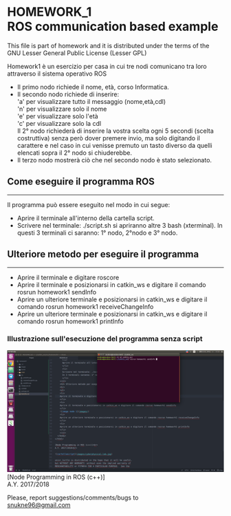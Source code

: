 # HOMEWORK_1<br>ROS communication based example

This file is part of homework and it is distributed under the terms of the
GNU Lesser General Public License (Lesser GPL)

Homework1 è un esercizio per casa in cui tre nodi comunicano tra loro attraverso il sistema operativo ROS<br>
<html>
  <head>
  </head>
  <body>
    <ul>
      <li>
      Il primo nodo richiede il nome, età, corso Informatica.
      </li>
      <li>
      Il secondo nodo richiede di inserire: <br>
                                            'a' per visualizzare tutto il messaggio (nome,età,cdl) <br>
                                            'n' per visualizzare solo il nome <br>
                                            'e' per visualizzare solo l'età <br>
                                            'c' per visualizzare solo la cdl <br>
      Il 2° nodo richiederà di inserire la vostra scelta ogni 5 secondi (scelta costruttiva)
      senza però dover premere invio, ma solo digitando il carattere e nel caso in cui venisse
      premuto un tasto diverso da quelli elencati sopra
      il 2° nodo si chiuderebbe.
      </li>
      <li>
      Il terzo nodo mostrerà ciò che nel secondo nodo è stato selezionato. <br>
      </li>
    </ul>
    <h2> Come eseguire il programma ROS </h2>
    <hr>
    Il programma può essere eseguito nel modo in cui segue:
    <ul>
      <li>
      Aprire il terminale all'interno della cartella script.
      </li>
      <li>
      Scrivere nel terminale: ./script.sh si apriranno altre 3 bash (xterminal).
      In questi 3 terminali ci saranno: 1° nodo, 2°nodo e 3° nodo.
      </li>
    </ul>
    <h2> Ulteriore metodo per eseguire il programma </h2>
    <hr>
    <ul>
      <li>
        Aprire il terminale e digitare roscore
      </li>
      <li>
        Aprire il terminale e posizionarsi in catkin_ws e digitare il comando rosrun homework1 sendInfo <br>
      </li>
      <li>
        Aprire un ulteriore terminale e posizionarsi in catkin_ws e digitare il comando rosrun homework1 receiveChangeInfo
      </li>
      <li>
        Aprire un ulteriore terminale e posizionarsi in catkin_ws e digitare il comando rosrun homework1 printInfo
      </li>
    </ul>
    <h3> Illustrazione sull'esecuzione del programma senza script </h3>
  </body>
</html>

![node 1](images/sendInfo.png)
[Node Programming in ROS (c++)]<br>
A.Y. 2017/2018<br>

Please, report suggestions/comments/bugs to<br>
snukne96@gmail.com
